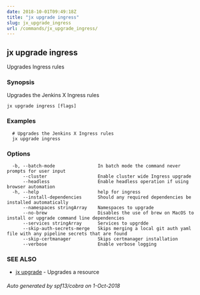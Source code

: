 ```yaml
---
date: 2018-10-01T09:49:18Z
title: "jx upgrade ingress"
slug: jx_upgrade_ingress
url: /commands/jx_upgrade_ingress/
---
```

## jx upgrade ingress

Upgrades Ingress rules

### Synopsis

Upgrades the Jenkins X Ingress rules

```
jx upgrade ingress [flags]
```

### Examples

```
  # Upgrades the Jenkins X Ingress rules
  jx upgrade ingress
```

### Options

```
  -b, --batch-mode                In batch mode the command never prompts for user input
      --cluster                   Enable cluster wide Ingress upgrade
      --headless                  Enable headless operation if using browser automation
  -h, --help                      help for ingress
      --install-dependencies      Should any required dependencies be installed automatically
      --namespaces stringArray    Namespaces to upgrade
      --no-brew                   Disables the use of brew on MacOS to install or upgrade command line dependencies
      --services stringArray      Services to upgrdde
      --skip-auth-secrets-merge   Skips merging a local git auth yaml file with any pipeline secrets that are found
      --skip-certmanager          Skips certmanager installation
      --verbose                   Enable verbose logging
```

### SEE ALSO

* [jx upgrade](/commands/jx_upgrade/)	 - Upgrades a resource

###### Auto generated by spf13/cobra on 1-Oct-2018

